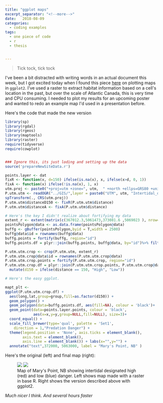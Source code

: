 ```yaml
---
title: "ggplot maps"
excerpt_separator: "<!--more-->"
date:   2018-08-09
categories:
  - coding examples
tags:
  - one piece of code
  - r
  - thesis


---
```


> Tick tock, tick tock

I've been a bit distracted with writing words in an actual document this week, but I got excited today when I found this piece [here](https://github.com/tidyverse/ggplot2/wiki/plotting-polygon-shapefiles) on plotting maps in `ggplot2`. I've used a raster to extract habitat information based on a cell's location in the past, but over the scale of Atlantic Canada, this is very time and CPU consuming. I needed to plot my results for an upcoming poster and wanted to redo an example map I'd used in a presentation before.


Here's the code that made the new version

```r
library(sp)
library(rgdal)
library(rgeos)
library(maptools)
library(raster)
require(tidyverse)
require(cowplot)


### Ignore this, its just loding and setting up the data
source('prepareNewSiteData.r')

points.layer <- dat
fixR <- function(x, d=150) ifelse(is.na(x), x, ifelse(x>d, 0, 1))
fixA <- function(x) ifelse(!is.na(x), 1, x)
utm.proj <- paste0("+proj=utm +zone=", utm,  " +north +ellps=GRS80 +units=m +no_defs ", sep ="")
P.utm.utm <- readOGR("../GIS/",layer = paste0("UTM", utm, "Intertidal_dist" , sep ="")) %>%
spTransform(., CRS(utm.proj))
P.utm.utm$distanceD150 <- fixR(P.utm.utm$distance)
P.utm.utm$distanceA <- fixA(P.utm.utm$distance)

# Here's the key I didn't realize about fortifying my data
extent_r <- extent(matrix(c(367012.3,5061473,373081.6 ,5069023 ), nrow=2))
pointsPolygon@data <- as.data.frame(pointsPolygon@data)
buffg <- gBuffer(pointsPolygon,byid = T,width = 2500)
buffg@data$id = rownames(buffg@data)
buffg.points = fortify(buffg, region="id")
buffg.points.df = plyr::join(buffg.points, buffg@data, by="id")%>% filter(Locality=="Mary's Point")

P.utm.utm.crop <- crop(P.utm.utm, extent_r)
P.utm.utm.crop@data$id = rownames(P.utm.utm.crop@data)
P.utm.utm.crop.points = fortify(P.utm.utm.crop, region="id")
P.utm.utm.crop.df = plyr::join(P.utm.utm.crop.points, P.utm.utm.crop@data, by="id") %>%
  mutate(d150 = ifelse(distance == 150, "High", "Low"))

# Here's the easy ggplot. 

mapt_plt <- 
ggplot(P.utm.utm.crop.df) + 
  aes(long,lat,group=group,fill=as.factor(d150)) + 
  geom_polygon() +
  geom_polygon(data=buffg.points.df, aes(fill=NA), colour = 'black')+
  geom_point(data=points.layer.points, colour = 'black', 
             aes(x=x,y=y,group=NULL,fill=NULL), size=3)+
  coord_equal() +
  scale_fill_brewer(type='qual', palette = 'Set1', 
  	direction = 1,"Predation Danger") +
  theme(legend.position = 'None', axis.ticks = element_blank(),
        axis.text = element_blank(),
        axis.line = element_blank()) + labs(x="",y="") +
  annotate("text",372000, 5063000, label = "Mary's Point, NB" )

```

Here's the original (left) and final map (right):

<figure class="half">
    <a href="/blog/assets/images/MP1.png"><img src="/blog/assets/images/MP1.png"></a>
    <a href="/blog/assets/images/MAPT_example.png"><img src="/blog/assets/images/MAPT_example.png"></a>
    <figcaption>Map of Mary's Point, NB showing intertidal designated high (red) and low (blue) danger. Left shows map made with a raster in base R. Right shows the version described above with ggplot2.</figcaption>
</figure>

*Much nicer I think. And several hours faster*